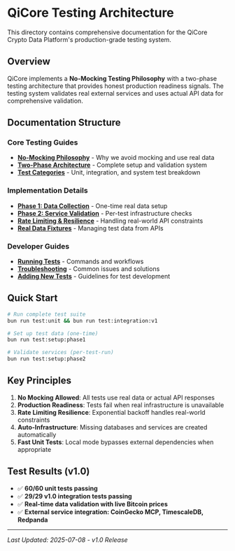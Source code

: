 # QiCore Testing Architecture

This directory contains comprehensive documentation for the QiCore Crypto Data Platform's production-grade testing system.

## Overview

QiCore implements a **No-Mocking Testing Philosophy** with a two-phase testing architecture that provides honest production readiness signals. The testing system validates real external services and uses actual API data for comprehensive validation.

## Documentation Structure

### Core Testing Guides
- [**No-Mocking Philosophy**](./no-mocking-philosophy.md) - Why we avoid mocking and use real data
- [**Two-Phase Architecture**](./two-phase-architecture.md) - Complete setup and validation system
- [**Test Categories**](./test-categories.md) - Unit, integration, and system test breakdown

### Implementation Details
- [**Phase 1: Data Collection**](./phase1-data-collection.md) - One-time real data setup
- [**Phase 2: Service Validation**](./phase2-service-validation.md) - Per-test infrastructure checks
- [**Rate Limiting & Resilience**](./rate-limiting.md) - Handling real-world API constraints
- [**Real Data Fixtures**](./real-data-fixtures.md) - Managing test data from APIs

### Developer Guides
- [**Running Tests**](./running-tests.md) - Commands and workflows
- [**Troubleshooting**](./troubleshooting.md) - Common issues and solutions
- [**Adding New Tests**](./adding-new-tests.md) - Guidelines for test development

## Quick Start

```bash
# Run complete test suite
bun run test:unit && bun run test:integration:v1

# Set up test data (one-time)
bun run test:setup:phase1

# Validate services (per-test-run)
bun run test:setup:phase2
```

## Key Principles

1. **No Mocking Allowed**: All tests use real data or actual API responses
2. **Production Readiness**: Tests fail when real infrastructure is unavailable
3. **Rate Limiting Resilience**: Exponential backoff handles real-world constraints
4. **Auto-Infrastructure**: Missing databases and services are created automatically
5. **Fast Unit Tests**: Local mode bypasses external dependencies when appropriate

## Test Results (v1.0)

- ✅ **60/60 unit tests passing**
- ✅ **29/29 v1.0 integration tests passing** 
- ✅ **Real-time data validation with live Bitcoin prices**
- ✅ **External service integration: CoinGecko MCP, TimescaleDB, Redpanda**

---

*Last Updated: 2025-07-08 - v1.0 Release*